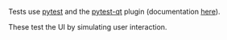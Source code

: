Tests use [pytest](https://pytest.org/) and the
[pytest-qt](https://github.com/pytest-dev/pytest-qt) plugin (documentation
[here](https://pytest-qt.readthedocs.io/en/latest/)).

These test the UI by simulating user interaction.
